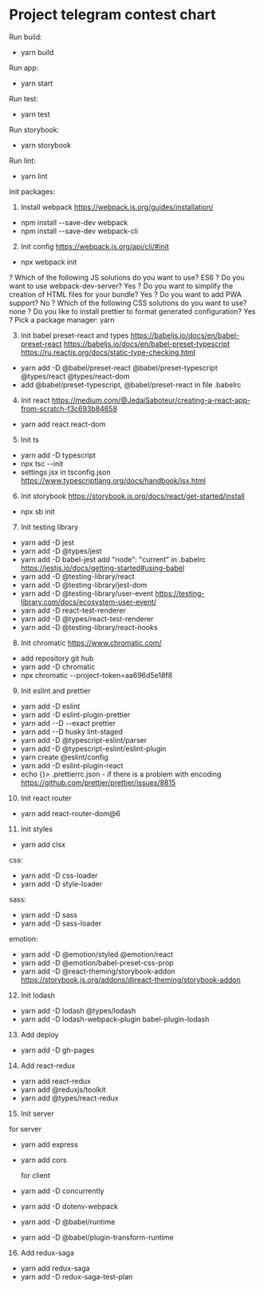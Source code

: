 # Project telegram contest chart

Run build:

- yarn build

Run app:

- yarn start

Run test:

- yarn test

Run storybook:

- yarn storybook

Run lint:

- yarn lint

Init packages:

1. Install webpack https://webpack.js.org/guides/installation/

- npm install --save-dev webpack
- npm install --save-dev webpack-cli

2. Init config https://webpack.js.org/api/cli/#init

- npx webpack init

? Which of the following JS solutions do you want to use? ES6
? Do you want to use webpack-dev-server? Yes
? Do you want to simplify the creation of HTML files for your bundle? Yes
? Do you want to add PWA support? No
? Which of the following CSS solutions do you want to use? none
? Do you like to install prettier to format generated configuration? Yes
? Pick a package manager: yarn

3. Init babel preset-react and types
   https://babeljs.io/docs/en/babel-preset-react
   https://babeljs.io/docs/en/babel-preset-typescript
   https://ru.reactjs.org/docs/static-type-checking.html

- yarn add -D @babel/preset-react @babel/preset-typescript @types/react @types/react-dom
- add @babel/preset-typescript, @babel/preset-react in file .babelrc

4. Init react https://medium.com/@JedaiSaboteur/creating-a-react-app-from-scratch-f3c693b84658

- yarn add react react-dom

5. Init ts

- yarn add -D typescript
- npx tsc --init
- settings jsx in tsconfig.json https://www.typescriptlang.org/docs/handbook/jsx.html

6. Init storybook https://storybook.js.org/docs/react/get-started/install

- npx sb init

7. Init testing library

- yarn add -D jest
- yarn add -D @types/jest
- yarn add -D babel-jest
  add "node": "current" in .babelrc https://jestjs.io/docs/getting-started#using-babel
- yarn add -D @testing-library/react
- yarn add -D @testing-library/jest-dom
- yarn add -D @testing-library/user-event https://testing-library.com/docs/ecosystem-user-event/
- yarn add -D react-test-renderer
- yarn add -D @types/react-test-renderer
- yarn add -D @testing-library/react-hooks

8. Init chromatic https://www.chromatic.com/

- add repository git hub
- yarn add -D chromatic
- npx chromatic --project-token=aa696d5e18f8

9. Init eslint and prettier

- yarn add -D eslint
- yarn add -D eslint-plugin-prettier
- yarn add --D --exact prettier
- yarn add --D husky lint-staged
- yarn add -D @typescript-eslint/parser
- yarn add -D @typescript-eslint/eslint-plugin
- yarn create @eslint/config
- yarn add -D eslint-plugin-react
- echo {}> .prettierrc.json - if there is a problem with encoding https://github.com/prettier/prettier/issues/8815

10. Init react router

- yarn add react-router-dom@6

11. Init styles

- yarn add clsx

css:

- yarn add -D css-loader
- yarn add -D style-loader

sass:

- yarn add -D sass
- yarn add -D sass-loader

emotion:

- yarn add -D @emotion/styled @emotion/react
- yarn add -D @emotion/babel-preset-css-prop
- yarn add -D @react-theming/storybook-addon https://storybook.js.org/addons/@react-theming/storybook-addon

12. Init lodash

- yarn add -D lodash @types/lodash
- yarn add -D lodash-webpack-plugin babel-plugin-lodash

13. Add deploy

- yarn add -D gh-pages

14. Add react-redux

- yarn add react-redux
- yarn add @reduxjs/toolkit
- yarn add @types/react-redux

15. Init server

for server

- yarn add express
- yarn add cors

  for client

- yarn add -D concurrently
- yarn add -D dotenv-webpack
- yarn add -D @babel/runtime
- yarn add -D @babel/plugin-transform-runtime

16. Add redux-saga

- yarn add redux-saga
- yarn add -D redux-saga-test-plan
